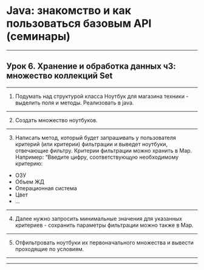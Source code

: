 # Java: знакомство и как пользоваться базовым API (семинары)
___
## Урок 6. Хранение и обработка данных ч3: множество коллекций Set
___
1. Подумать над структурой класса Ноутбук для магазина техники - выделить поля и методы. Реализовать в java.
___
2. Создать множество ноутбуков.
___
3. Написать метод, который будет запрашивать у пользователя критерий (или критерии) фильтрации и выведет ноутбуки, отвечающие фильтру. Критерии фильтрации можно хранить в Map. Например: “Введите цифру, соответствующую необходимому критерию:
- ОЗУ
- Объем ЖД
- Операционная система
- Цвет
- ...
___
4. Далее нужно запросить минимальные значения для указанных критериев - сохранить параметры фильтрации можно также в Map.
___
5. Отфильтровать ноутбуки их первоначального множества и вывести проходящие по условиям.
___
___

